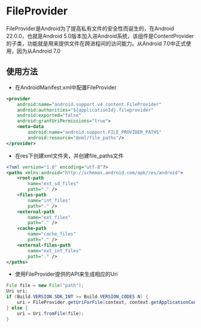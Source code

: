 # FileProvider
FileProvider是Android为了提高私有文件的安全性而诞生的，在Android 22.0.0，也就是Android 5.0版本加入进Android系统，该组件是ContentProvider的子类，功能就是用来提供文件在跨进程间的访问能力。从Android 7.0中正式使用，因为从Android 7.0


## 使用方法
- 在AndroidManifest.xml中配置FileProvider
```xml
<provider
    android:name="android.support.v4.content.FileProvider"
    android:authorities="${applicationId}.fileprovider"
    android:exported="false"
    android:grantUriPermissions="true">
    <meta-data
        android:name="android.support.FILE_PROVIDER_PATHS"
        android:resource="@xml/file_paths"/>
</provider>
```
- 在res下创建xml文件夹，并创建file_paths文件
```xml
<?xml version="1.0" encoding="utf-8"?>
<paths xmlns:android="http://schemas.android.com/apk/res/android">
    <root-path
        name="ext_sd_files"
        path="." />
    <files-path
        name="int_files"
        path="." />
    <external-path
        name="ext_files"
        path="." />
    <cache-path
        name="cache_files"
        path="." />
    <external-files-path
        name="ext_int_files"
        path="." />
</paths>
```
- 使用FileProvider提供的API来生成相应的Uri
```java
File file = new File("path");
Uri uri;
if (Build.VERSION.SDK_INT >= Build.VERSION_CODES.N) {
    uri = FileProvider.getUriForFile(context, context.getApplicationContext().getPackageName() + ".fileprovider", file);
} else {
    uri = Uri.fromFile(file);
}
```
